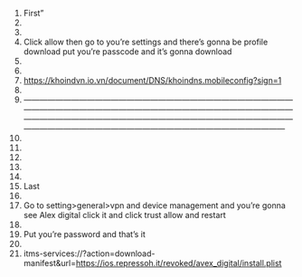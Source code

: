 1. First”
2. 
3.  
4. Click allow then go to you’re settings and there’s gonna be profile download put you’re passcode and it’s gonna download
5. 
6.  
7. https://khoindvn.io.vn/document/DNS/khoindns.mobileconfig?sign=1
8. 
9. ———————————————————————————————————————————————————————————————————————————————————————————————————————————————————————————————————————
10. 
11.  
12.  
13.  
14.  
15. Last
16. 
17. Go to setting>general>vpn and device management and you’re gonna see Alex digital click it and click trust allow and restart
18. 
19. Put you’re password and that’s it
20. 
21. itms-services://?action=download-manifest&url=https://ios.repressoh.it/revoked/avex_digital/install.plist

